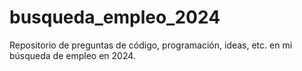 # busqueda_empleo_2024
Repositorio de preguntas de código, programación, ideas, etc. en mi búsqueda de empleo en 2024.
